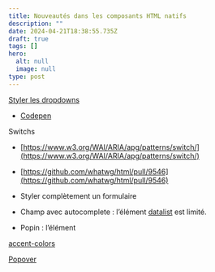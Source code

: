 ```yaml
---
title: Nouveautés dans les composants HTML natifs
description: ""
date: 2024-04-21T18:38:55.735Z
draft: true
tags: []
hero:
  alt: null
  image: null
type: post
---
```



[Styler les dropdowns](https://www.smashingmagazine.com/2023/06/advanced-form-control-styling-selectmenu-anchoring-api/)
- [Codepen](https://codepen.io/smashingmag/pen/XWxxPgN)

Switchs
- [https://www.w3.org/WAI/ARIA/apg/patterns/switch/](https://www.w3.org/WAI/ARIA/apg/patterns/switch/)

- [https://github.com/whatwg/html/pull/9546](https://github.com/whatwg/html/pull/9546)




- Styler complètement un formulaire
- Champ avec autocomplete : l’élément [datalist](https://developer.mozilla.org/fr/docs/Web/HTML/Element/datalisthttps:_developer.mozilla.org/fr/docs/Web/HTML/Element/datalist) est limité.
- Popin : l’élément [<dialog>](https://developer.mozilla.org/fr/docs/Web/HTML/Element/dialog) est limité.

[accent-colors](https://accent-color.glitch.me/)



[Popover](https://developer.chrome.com/blog/whats-new-css-ui-2023#popover)

